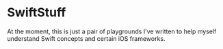 # SwiftStuff

At the moment, this is just a pair of playgrounds I've written to help myself understand Swift concepts and certain iOS frameworks.
